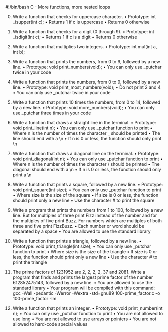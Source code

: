 #!/bin/bash 
C - More functions, more nested loops

0. Write a function that checks for uppercase character.
	• Prototype: int _isupper(int c);
	• Returns 1 if c is uppercase
	• Returns 0 otherwise

1. Write a function that checks for a digit (0 through 9).
	• Prototype: int _isdigit(int c);
	• Returns 1 if c is a digit
	• Returns 0 otherwise

2. Write a function that multiplies two integers.
	• Prototype: int mul(int a, int b);

3. Write a function that prints the numbers, from 0 to 9, followed by a new line.
	• Prototype: void print_numbers(void);
	• You can only use _putchar twice in your code

4. Write a function that prints the numbers, from 0 to 9, followed by a new line.
	• Prototype: void print_most_numbers(void);
	• Do not print 2 and 4
	• You can only use _putchar twice in your code

5. Write a function that prints 10 times the numbers, from 0 to 14, followed by a new line.
	• Prototype: void more_numbers(void);
	• You can only use _putchar three times in your code

6. Write a function that draws a straight line in the terminal.
	• Prototype: void print_line(int n);
	• You can only use _putchar function to print
	• Where n is the number of times the character _ should be printed
	• The line should end with a \n
	• If n is 0 or less, the function should only print \n

7. Write a function that draws a diagonal line on the terminal.
	• Prototype: void print_diagonal(int n);
	• You can only use _putchar function to print
	• Where n is the number of times the character \ should be printed
	• The diagonal should end with a \n
	• If n is 0 or less, the function should only print a \n

8. Write a function that prints a square, followed by a new line.
	• Prototype: void print_square(int size);
	• You can only use _putchar function to print
	• Where size is the size of the square
	• If size is 0 or less, the function should print only a new line
	• Use the character # to print the square

9. Write a program that prints the numbers from 1 to 100, followed by a new line. But for multiples of three print Fizz instead of the number and for the multiples of five print Buzz. For numbers which are multiples of both three and five print FizzBuzz.
	• Each number or word should be separated by a space
	• You are allowed to use the standard library

10. Write a function that prints a triangle, followed by a new line.
	• Prototype: void print_triangle(int size);
	• You can only use _putchar function to print
	• Where size is the size of the triangle
	• If size is 0 or less, the function should print only a new line
	• Use the character # to print the triangle

11. The prime factors of 1231952 are 2, 2, 2, 2, 37 and 2081.
Write a program that finds and prints the largest prime factor of the number 612852475143, followed by a new line.
	• You are allowed to use the standard library
	• Your program will be compiled with this command: gcc -Wall -pedantic -Werror -Wextra -std=gnu89 100-prime_factor.c -o 100-prime_factor -lm

12. Write a function that prints an integer.
	• Prototype: void print_number(int n);
	• You can only use _putchar function to print
	• You are not allowed to use long
	• You are not allowed to use arrays or pointers
	• You are not allowed to hard-code special values
